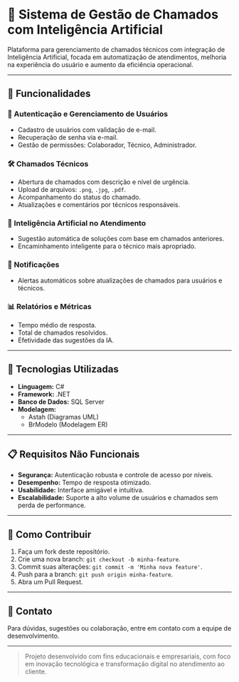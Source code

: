 # 🎯 Sistema de Gestão de Chamados com Inteligência Artificial

Plataforma para gerenciamento de chamados técnicos com integração de Inteligência Artificial, focada em automatização de atendimentos, melhoria na experiência do usuário e aumento da eficiência operacional.

---

## 📌 Funcionalidades

### 🔐 Autenticação e Gerenciamento de Usuários
- Cadastro de usuários com validação de e-mail.
- Recuperação de senha via e-mail.
- Gestão de permissões: Colaborador, Técnico, Administrador.

### 🛠️ Chamados Técnicos
- Abertura de chamados com descrição e nível de urgência.
- Upload de arquivos: `.png`, `.jpg`, `.pdf`.
- Acompanhamento do status do chamado.
- Atualizações e comentários por técnicos responsáveis.

### 🤖 Inteligência Artificial no Atendimento
- Sugestão automática de soluções com base em chamados anteriores.
- Encaminhamento inteligente para o técnico mais apropriado.

### 📢 Notificações
- Alertas automáticos sobre atualizações de chamados para usuários e técnicos.

### 📊 Relatórios e Métricas
- Tempo médio de resposta.
- Total de chamados resolvidos.
- Efetividade das sugestões da IA.

---

## 🧰 Tecnologias Utilizadas

- **Linguagem:** C#
- **Framework:** .NET
- **Banco de Dados:** SQL Server
- **Modelagem:**
  - Astah (Diagramas UML)
  - BrModelo (Modelagem ER)

---

## 📋 Requisitos Não Funcionais

- **Segurança:** Autenticação robusta e controle de acesso por níveis.
- **Desempenho:** Tempo de resposta otimizado.
- **Usabilidade:** Interface amigável e intuitiva.
- **Escalabilidade:** Suporte a alto volume de usuários e chamados sem perda de performance.

---

## 🚀 Como Contribuir

1. Faça um fork deste repositório.
2. Crie uma nova branch: `git checkout -b minha-feature`.
3. Commit suas alterações: `git commit -m 'Minha nova feature'`.
4. Push para a branch: `git push origin minha-feature`.
5. Abra um Pull Request.

---

## 👥 Contato

Para dúvidas, sugestões ou colaboração, entre em contato com a equipe de desenvolvimento.

---

> Projeto desenvolvido com fins educacionais e empresariais, com foco em inovação tecnológica e transformação digital no atendimento ao cliente.
